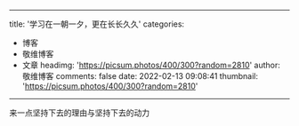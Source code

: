 
---
title: '学习在一朝一夕，更在长长久久'
categories: 
 - 博客
 - 敬维博客
 - 文章
headimg: 'https://picsum.photos/400/300?random=2810'
author: 敬维博客
comments: false
date: 2022-02-13 09:08:41
thumbnail: 'https://picsum.photos/400/300?random=2810'
---

<div>   
来一点坚持下去的理由与坚持下去的动力  
</div>
            